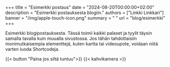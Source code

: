 +++
title = "Esimerkki postaus"
date = "2024-08-20T00:00:00+02:00"
description = "Esimerkki postauksesta blogiin."
authors = ["Linkki Linkkari"]
banner = "/img/apple-touch-icon.png"
summary = " "
url = "blog/esimerkki"
+++

Esimerkki blogipostauksesta. Tässä toimii kaikki palaset ja tyylit täysin
samalla tavalla kuin muualla sivustossa. Jos tähän tahdottaisiin
monimutkaisempia elementtejä, kuten kartta tai videoupote, voidaan
niitä varten luoda Shortcodeja.

<!-- /layouts/shortcodes -->
{{< button "Paina jos siltä tuntuu">}}
{{< kahvikamera >}}